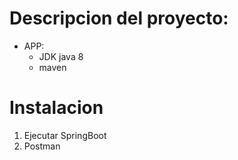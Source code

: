 # Descripcion del proyecto:

* APP:
    * JDK java 8
    * maven

# Instalacion

1. Ejecutar SpringBoot
2. Postman 